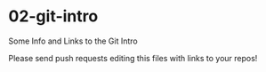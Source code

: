 02-git-intro
============

Some Info and Links to the Git Intro


Please send push requests editing this files with links to your repos!

